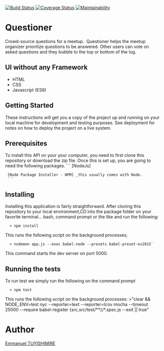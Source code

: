 [![Build Status](https://travis-ci.org/Gentle-code/Questioner.svg?branch=master)](https://travis-ci.org/Gentle-code/Questioner)
[![Coverage Status](https://coveralls.io/repos/github/Gentle-code/Questioner/badge.svg?branch=master)](https://coveralls.io/github/Gentle-code/Questioner?branch=master)
[![Maintainability](https://api.codeclimate.com/v1/badges/c4141e25fcf8f552ffee/maintainability)](https://codeclimate.com/github/Gentle-code/Questioner/maintainability)
# Questioner
Crowd-source questions for a meetup. ​ Questioner​​ helps the meetup organizer prioritize questions to be answered. Other users can vote on asked questions and they bubble to the top or bottom of the log.

## UI without any Framework
  - HTML
  - CSS
  - Javascript (ES6)

## Getting Started

   These instructions will get you a copy of the project up and running on your local machine for development  and testing purposes. See deployment for notes on how to deploy the project on a live system.

## Prerequisites

  To install this API on your your computer, you need to first clone this repository or download the zip file. Once this is set up, you are going to need the following packages.
     ```
     [NodeJs]
     
     [Node Package Installer - NPM] _this usually comes with Node.
     ```
## Installing

  Installing this application is fairly straightforward. After cloning this repository to your local environment,CD into the package folder on your favorite terminal... bash, command prompt or the like and run the following:

      > npm install

  This runs the following script on the background processes;

      > nodemon app.js --exec babel-node --presets babel-preset-es2015`

  This command starts the dev server on port 5000.
## Running the tests

  To run test we simply run the following on the command prompt

      > npm test

  This runs the following script on the background processes:
      >"clear && NODE_ENV=test nyc --reporter=text --reporter=lcov mocha --timeout 25000 --require babel-register {src,src/test/**}/*.spec.js --exit || true"


# Author
  [Emmanuel TUYISHIMIRE](https://twitter.com/Gentlecode_)